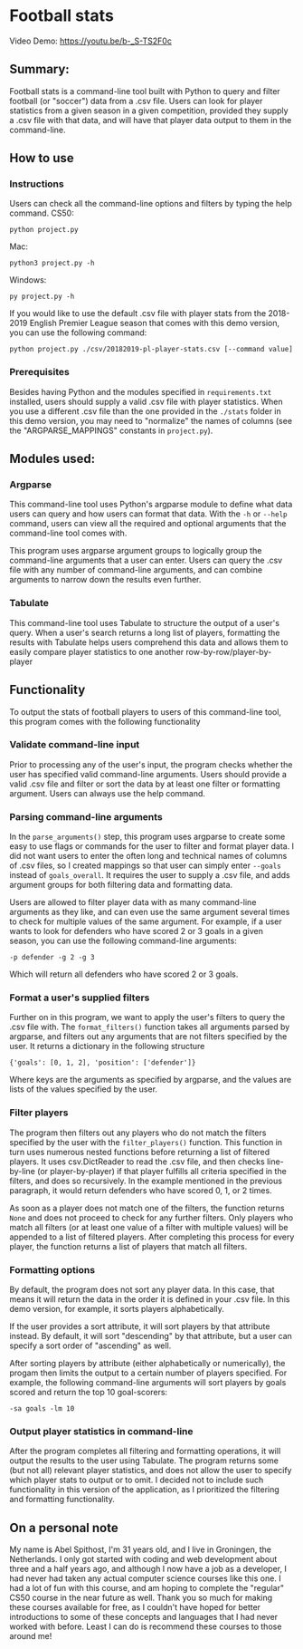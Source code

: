 # Football stats
Video Demo:  https://youtu.be/b-_S-TS2F0c
## Summary:
Football stats is a command-line tool built with Python to query and filter football (or "soccer") data from a .csv file. Users can look for player statistics from a given season in a given competition, provided they supply a .csv file with that data, and will have that player data output to them in the command-line.
## How to use
### Instructions
Users can check all the command-line options and filters by typing the help command.
CS50:
```
python project.py
```
Mac:
```
python3 project.py -h
```

Windows:
```
py project.py -h
```

If you would like to use the default .csv file with player stats from the 2018-2019 English Premier League season that comes with this demo version, you can use the following command:
```
python project.py ./csv/20182019-pl-player-stats.csv [--command value]
```

### Prerequisites
Besides having Python and the modules specified in `requirements.txt` installed, users should supply a valid .csv file with player statistics. When you use a different .csv file than the one provided in the `./stats` folder in this demo version, you may need to "normalize" the names of columns (see the "ARGPARSE_MAPPINGS" constants in `project.py`).
## Modules used:
### Argparse
This command-line tool uses Python's argparse module to define what data users can query and how users can format that data. With the `-h` or `--help` command, users can view all the required and optional arguments that the command-line tool comes with.

This program uses argparse argument groups to logically group the command-line arguments that a user can enter. Users can query the .csv file with any number of command-line arguments, and can combine arguments to narrow down the results even further.
### Tabulate
This command-line tool uses Tabulate to structure the output of a user's query. When a user's search returns a long list of players, formatting the results with Tabulate helps users comprehend this data and allows them to easily compare player statistics to one another row-by-row/player-by-player
## Functionality
To output the stats of football players to users of this command-line tool, this program comes with the following functionality
### Validate command-line input
Prior to processing any of the user's input, the program checks whether the user has specified valid command-line arguments. Users should provide a valid .csv file and filter or sort the data by at least one filter or formatting argument. Users can always use the help command.
### Parsing command-line arguments
In the `parse_arguments()` step, this program uses argparse to create some easy to use flags or commands for the user to filter and format player data. I did not want users to enter the often long and technical names of columns of .csv files, so I created mappings so that user can simply enter `--goals` instead of `goals_overall`. It requires the user to supply a .csv file, and adds argument groups for both filtering data and formatting data.

Users are allowed to filter player data with as many command-line arguments as they like, and can even use the same argument several times to check for multiple values of the same argument. For example, if a user wants to look for defenders who have scored 2 or 3 goals in a given season, you can use the following command-line arguments:
```
-p defender -g 2 -g 3
```
Which will return all defenders who have scored 2 or 3 goals.
### Format a user's supplied filters
Further on in this program, we want to apply the user's filters to query the .csv file with. The `format_filters()` function takes all arguments parsed by argparse, and filters out any arguments that are not filters specified by the user. It returns a dictionary in the following structure
```
{'goals': [0, 1, 2], 'position': ['defender']}
```
Where keys are the arguments as specified by argparse, and the values are lists of the values specified by the user.
### Filter players
The program then filters out any players who do not match the filters specified by the user with the `filter_players()` function. This function in turn uses numerous nested functions before returning a list of filtered players. It uses csv.DictReader to read the .csv file, and then checks line-by-line (or player-by-player) if that player fulfills all criteria specified in the filters, and does so recursively. In the example mentioned in the previous paragraph, it would return defenders who have scored 0, 1, or 2 times.

As soon as a player does not match one of the filters, the function returns `None` and does not proceed to check for any further filters. Only players who match all filters (or at least one value of a filter with multiple values) will be appended to a list of filtered players. After completing this process for every player, the function returns a list of players that match all filters.
### Formatting options
By default, the program does not sort any player data. In this case, that means it will return the data in the order it is defined in your .csv file. In this demo version, for example, it sorts players alphabetically.

If the user provides a sort attribute, it will sort players by that attribute instead. By default, it will sort "descending" by that attribute, but a user can specify a sort order of "ascending" as well.

After sorting players by attribute (either alphabetically or numerically), the progam then limits the output to a certain number of players specified. For example, the following command-line arguments will sort players by goals scored and return the top 10 goal-scorers:
```
-sa goals -lm 10
```
### Output player statistics in command-line
After the program completes all filtering and formatting operations, it will output the results to the user using Tabulate. The program returns some (but not all) relevant player statistics, and does not allow the user to specify which player stats to output or to omit. I decided not to include such functionality in this version of the application, as I prioritized the filtering and formatting functionality.

## On a personal note
My name is Abel Spithost, I'm 31 years old, and I live in Groningen, the Netherlands. I only got started with coding and web development about three and a half years ago, and although I now have a job as a developer, I had never had taken any actual computer science courses like this one. I had a lot of fun with this course, and am hoping to complete the "regular" CS50 course in the near future as well. Thank you so much for making these courses available for free, as I couldn't have hoped for better introductions to some of these concepts and languages that I had never worked with before. Least I can do is recommend these courses to those around me!